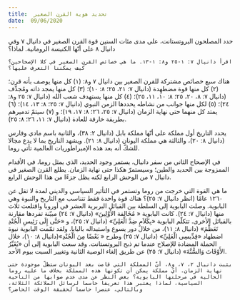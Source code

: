 ```yaml
---
title:  تحديد هوية القرن الصغير
date:  09/06/2020
---
```


حدد المصلحون البروتستانت، على مدى مئات السنين قوة القرن الصغير في دانيال ٧ وفي دانيال ٨ على أنّها الكنيسة الرومانية. لماذا؟

`اقرأ دانيال ٧: ١-٢٥ و٨: ١-١٣. ما هي خصائص القرن الصغير في كلا الإصحاحين؟ كيف يمكننا التعرف عليها؟`

هناك سبع خصائص مشتركة للقرن الصغير بين دانيال ٧ و٨: (١) كل منها يوصف بأنه قرن؛ (٢) كل منها قوة مضطهِدة (دانيال ٧: ٢١، ٢٥؛ ٨: ١٠)؛ (٣) كل منها يمجد ذاته ومُجدِّف (دانيال ٧: ٨، ٢٠، ٢٥؛ ٨: ١٠، ١١، ٢٥)؛ (٤) كل منها يستهدف شعب الله (دانيال ٧: ٢٥ و٨: ٢٤)؛ (٥) لكل منها جوانب من نشاطه يحددها الزمن النبوي (دانيال ٧: ٢٥؛ ٨: ١٣، ١٤)؛ (٦) يمتد كل منهما حتى نهاية الزمان (دانيال ٧: ٢٥، ٢٦؛ ٨: ١٧، ١٩)؛ و (٧) سيتمّ تدميرهم بطريقة خارقة للعادة (دانيال ٧: ١١، ٢٦؛ ٨: ٢٥).

يحدد التاريخ أول مملكة على أنّها مملكة بابل (دانيال ٢: ٣٨)، والثانية باسم مادي وفارس (دانيال ٨: ٢٠)، والثالثة هي مملكة اليونان (دانيال ٨: ٢١). ويشهد التاريخ بما لا يدع مجالا للشكّ أنه بعد هذه الإمبراطوريات العالمية تأتي روما.

في الإصحاح الثاني من سفر دانيال، يستمر وجود الحديد، الذي يمثل روما، في الأقدام الممزوجة بين الحديد والطين؛ وسيستمرّ هكذا حتى نهاية الزمان. يطلع القرن الصغير في دانيال ٧ من الوحش الرابع لكنه يظل جزءًا من هذا الوحش الرابع.

ما هي القوة التي خرجت من روما وتستمر في التأثير السياسي والديني لمدة لا تقل عن ١٢٦٠ عامًا (انظر دانيال ٧: ٢٥)؟ هناك قوة واحدة فقط تتناسب مع التاريخ والنبوة وهي البابوية. وصلت البابوية إلى السلطة بين القبائل البربرية العشر في أوروبا واقتلعت ثلاث منها (دانيال ٧: ٢٤). كانت البابوية « مُخَالِفة الأَوَّلِينَ» (دانيال ٧: ٢٤) مبيّنة تفردها مقارنة بالقبائل الأخرى. تتكلّم البابوية «بِكَلاَمٍ ضِدَّ الْعَلِيِّ» (دانيال ٧: ٢٥)، و «حَتَّى إِلَى رَئِيسِ الْجُنْدِ تَعَظَّمَ» (دانيال ٨: ١١)، من خلال دور يسوع واستبداله بالبابا. ولقد تمّمت البابوية نبوة اضطهاد «قِدِّيسِي الْعَلِيِّ» (دانيال ٧: ٢٥) وطرح « بَعْضًا مِنَ الْجُنْدِ»(دانيال ٨: ١٠)، خلال الحملة المضادة للإصلاح عندما تم ذبح البروتستانت. وقد سعت البابوية إلى أن «يُغَيِّرُ الأَوْقَاتَ وَالسُّنَّةَ» (دانيال ٧: ٢٥) عن طريق إلغاء الوصية الثانية وتغيير السبت بيوم الأحد.

`يثبت دانيال ٢، ٧، و٨، أنّ المملكة التي قامت بعد اليونان ستظلّ موجودة حتى نهاية الزمان. أيّ مملكة يمكن أن تكونها هذه المملكة بخلاف ما عليه روما الحالية في مرحلتها البابوية؟ بغض النظر عن مدى عدم صوابها من الناحية السياسية، لماذا يعتبر هذا تعريفا حاسما لرسائل الملائكة الثلاثة، وبالتالي، عنصرا حاسما لحقيقة الوقت الحاضر؟`